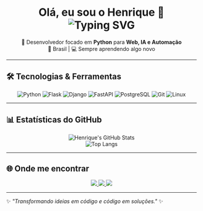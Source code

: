 <!-- Banner de Apresentação -->
<h1 align="center">
  Olá, eu sou o Henrique 👋  
  <img src="https://raw.githubusercontent.com/SEU_USUARIO/SEU_REPO/main/assets/typing.svg" alt="Typing SVG" />
</h1>

<!-- Sobre mim -->
<p align="center">
  🚀 Desenvolvedor focado em <b>Python</b> para <b>Web, IA e Automação</b><br>
  📍 Brasil | 💻 Sempre aprendendo algo novo  
</p>

---

## 🛠️ Tecnologias & Ferramentas

<div align="center">
  
![Python](https://img.shields.io/badge/Python-3776AB?style=for-the-badge&logo=python&logoColor=yellow)
![Flask](https://img.shields.io/badge/Flask-000000?style=for-the-badge&logo=flask&logoColor=white)
![Django](https://img.shields.io/badge/Django-092E20?style=for-the-badge&logo=django&logoColor=white)
![FastAPI](https://img.shields.io/badge/FastAPI-009688?style=for-the-badge&logo=fastapi&logoColor=white)
![PostgreSQL](https://img.shields.io/badge/PostgreSQL-336791?style=for-the-badge&logo=postgresql&logoColor=white)
![Git](https://img.shields.io/badge/Git-F05033?style=for-the-badge&logo=git&logoColor=white)
![Linux](https://img.shields.io/badge/Linux-FCC624?style=for-the-badge&logo=linux&logoColor=black)

</div>

---

## 📊 Estatísticas do GitHub

<div align="center">

![Henrique's GitHub Stats](https://github-readme-stats.vercel.app/api?username=SEU_USUARIO&show_icons=true&theme=tokyonight&count_private=true)  
![Top Langs](https://github-readme-stats.vercel.app/api/top-langs/?username=SEU_USUARIO&layout=compact&theme=tokyonight)

</div>

---

## 🌐 Onde me encontrar

<p align="center">
  <a href="https://linkedin.com/in/SEULINKEDIN">
    <img src="https://img.shields.io/badge/LinkedIn-0A66C2?style=for-the-badge&logo=linkedin&logoColor=white"/>
  </a>
  <a href="mailto:SEUEMAIL">
    <img src="https://img.shields.io/badge/Email-D14836?style=for-the-badge&logo=gmail&logoColor=white"/>
  </a>
  <a href="https://github.com/SEU_USUARIO">
    <img src="https://img.shields.io/badge/GitHub-100000?style=for-the-badge&logo=github&logoColor=white"/>
  </a>
</p>

---

✨ _"Transformando ideias em código e código em soluções."_ ✨
